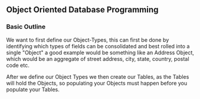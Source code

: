 ## Object Oriented Database Programming

### Basic Outline

We want to first define our Object-Types, this can first be done by identifying which types of fields can be consolidated and best rolled into a single "Object" a good example would be something like an Address Object, which would be an aggregate of street address, city, state, country, postal code etc.

After we define our Object Types we then create our Tables, as the Tables will hold the Objects, so populating your Objects must happen before you populate your Tables.